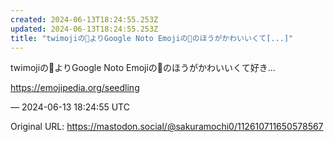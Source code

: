 ```yaml
---
created: 2024-06-13T18:24:55.253Z
updated: 2024-06-13T18:24:55.253Z
title: "twimojiの🌱よりGoogle Noto Emojiの🌱のほうがかわいいくて[...]"
---
```


<p>twimojiの🌱よりGoogle Noto Emojiの🌱のほうがかわいいくて好き…</p><p><a href="https://emojipedia.org/seedling" target="_blank" rel="nofollow noopener" translate="no"><span class="invisible">https://</span><span class="">emojipedia.org/seedling</span><span class="invisible"></span></a></p>

&mdash; 2024-06-13 18:24:55 UTC

Original URL: https://mastodon.social/@sakuramochi0/112610711650578567
